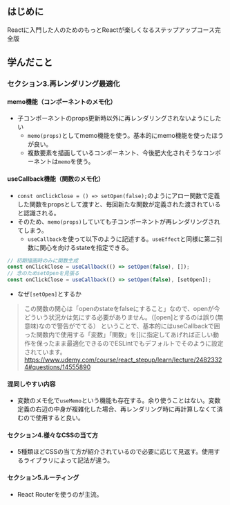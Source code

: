## はじめに
Reactに入門した人のためのもっとReactが楽しくなるステップアップコース完全版

## 学んだこと
### セクション3.再レンダリング最適化
#### memo機能（コンポーネントのメモ化）
* 子コンポーネントのprops更新時以外に再レンダリングされないようにしたい
  * `memo(props)`としてmemo機能を使う。基本的にmemo機能を使ったほうが良い。
  * 複数要素を描画しているコンポーネント、今後肥大化されそうなコンポーネントは`memo`を使う。
#### useCallback機能（関数のメモ化）
* `const onClickClose = () => setOpen(false);`のようにアロー関数で定義した関数をpropsとして渡すと、毎回新たな関数が定義された渡されていると認識される。
* そのため、`memo(props)`していても子コンポーネントが再レンダリングされてしまう。
  * `useCallback`を使って以下のように記述する。`useEffect`と同様に第二引数に関心を向けるstateを指定できる。
```js
// 初期描画時のみに関数生成
const onClickClose = useCallback(() => setOpen(false), []);
// 念のためsetOpenを見張る
const onClickClose = useCallback(() => setOpen(false), [setOpen]);
```
* なぜ`[setOpen]`とするか
> この関数の関心は「openのstateをfalseにすること」なので、openが今どういう状況かは気にする必要がありません。（[open]とするのは誤り(無意味)なので警告がでてる）
> ということで、基本的にはuseCallbackで囲った関数内で使用する「変数」「関数」を[]に指定してあげれば正しい動作を保ったまま最適化できるのでESLintでもデフォルトでそのように設定されています。
> https://www.udemy.com/course/react_stepup/learn/lecture/24823324#questions/14555890
#### 混同しやすい内容
* 変数のメモ化で`useMemo`という機能も存在する。余り使うことはない。変数定義の右辺の中身が複雑化した場合、再レンダリング時に再計算しなくて済むので使用すると良い。

#### セクション4.様々なCSSの当て方
* 5種類ほどCSSの当て方が紹介されているので必要に応じて見返す。使用するライブラリによって記法が違う。

#### セクション5.ルーティング
* React Routerを使うのが主流。
